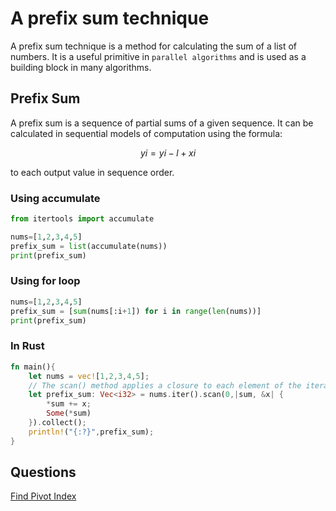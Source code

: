 # A prefix sum technique

A prefix sum technique is a method for calculating the sum of a list of numbers. It is a useful primitive in `parallel algorithms` and is used as a building block in many algorithms.


## Prefix Sum

A prefix sum is a sequence of partial sums of a given sequence. It can be calculated in sequential models of computation using the formula:

$$yi=yi-l+xi$$

to each output value in sequence order.

### Using accumulate

```Python
from itertools import accumulate

nums=[1,2,3,4,5]
prefix_sum = list(accumulate(nums))
print(prefix_sum)
```

### Using for loop

```Python
nums=[1,2,3,4,5]
prefix_sum = [sum(nums[:i+1]) for i in range(len(nums))]
print(prefix_sum)
```

### In Rust

```Rust
fn main(){
    let nums = vec![1,2,3,4,5];
    // The scan() method applies a closure to each element of the iterator and returns an iterator over the results.
    let prefix_sum: Vec<i32> = nums.iter().scan(0,|sum, &x| {
        *sum += x;
        Some(*sum)
    }).collect();
    println!("{:?}",prefix_sum);
}
```

## Questions

[Find Pivot Index](https://leetcode.com/problems/find-pivot-index/)